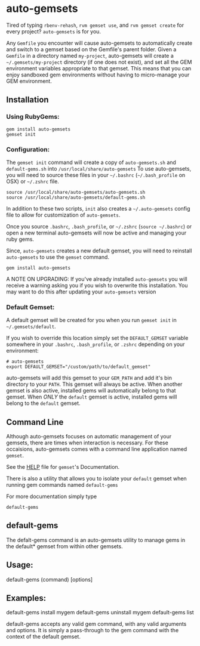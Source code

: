 auto-gemsets
==============

Tired of typing `rbenv-rehash`, `rvm gemset use`, and `rvm gemset create` for every project? `auto-gemsets` is for you.

Any `Gemfile` you encounter will cause auto-gemsets to automatically create and switch to a gemset based on the Gemfile's parent folder. Given a `Gemfile` in a directory named `my-project`, auto-gemsets will create a `~/.gemsets/my-project` directory (if one does not exist), and set all the GEM environment variables appropriate to that gemset. This means that you can enjoy sandboxed gem environments without having to micro-manage your GEM environment.

## Installation

### Using RubyGems:

    gem install auto-gemsets
    gemset init

### Configuration:

The `gemset init` command will create a copy of `auto-gemsets.sh` and `default-gems.sh` into `/usr/local/share/auto-gemsets` To use auto-gemsets, you will need to source these files in your `~/.bashrc` (`~/.bash_profile` on OSX) or `~/.zshrc` file.

    source /usr/local/share/auto-gemsets/auto-gemsets.sh
    source /usr/local/share/auto-gemsets/default-gems.sh
    
In addition to these two scripts, `init` also creates a `~/.auto-gemsets` config file to allow for customization of `auto-gemsets`.
    
Once you source `.bashrc`, `.bash_profile`, or `~/.zshrc` (`source ~/.bashrc`) or open a new terminal auto-gemsets will now be active and managing your ruby gems.

Since, `auto-gemsets` creates a new default gemset, you will need to reinstall `auto-gemsets` to use the `gemset` command.

    gem install auto-gemsets

A NOTE ON UPGRADING: If you've already installed `auto-gemsets` you will receive a warning asking you if you wish to overwrite this installation. You may want to do this after updating your `auto-gemsets` version

### Default Gemset:

A default gemset will be created for you when you run `gemset init` in `~/.gemsets/default`.

If you wish to override this location simply set the `DEFAULT_GEMSET` variable somewhere in your `.bashrc`, `.bash_profile`, or `.zshrc` depending on your environment:

    # auto-gemsets
    export DEFAULT_GEMSET="/custom/path/to/default_gemset"

auto-gemsets will add this gemset to your `GEM_PATH` and add it's bin directory to your `PATH`. This gemset will always be active. When another gemset is also active, installed gems will automatically belong to that gemset. When _ONLY_ the `default` gemset is active, installed gems will belong to the `default` gemset.

## Command Line

Although auto-gemsets focuses on automatic management of your gemsets, there are times when interaction is necessary. For these occaisions, auto-gemsets comes with a command line application named `gemset`.

See the [HELP](https://github.com/daytonn/auto-gemsets/blob/master/HELP.md) file for `gemset`'s Documentation.

There is also a utility that allows you to isolate your `default` gemset when running gem commands named `default-gems`

For more documentation simply type

    default-gems

## default-gems
The defalt-gems command is an auto-gemsets utility to manage gems
in the default* gemset from within other gemsets.

Usage:
------

  default-gems (command) [options]

Examples:
---------

  default-gems install mygem
  default-gems uninstall mygem
  default-gems list

default-gems accepts any valid gem command, with any valid arguments and options.
It is simply a pass-through to the gem command with the context of the default gemset.
